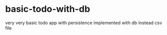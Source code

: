 # basic-todo-with-db
very very basic todo app with persistence implemented with db instead csv file
